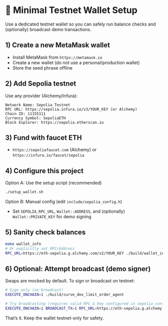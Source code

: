 # 🔐 Minimal Testnet Wallet Setup

Use a dedicated testnet wallet so you can safely run balance checks and (optionally) broadcast demo transactions.

## 1) Create a new MetaMask wallet
- Install MetaMask from `https://metamask.io`
- Create a new wallet (do not use a personal/production wallet)
- Store the seed phrase offline

## 2) Add Sepolia testnet
Use any provider (Alchemy/Infura):
```
Network Name: Sepolia Testnet
RPC URL: https://sepolia.infura.io/v3/YOUR_KEY (or Alchemy)
Chain ID: 11155111
Currency Symbol: SepoliaETH
Block Explorer: https://sepolia.etherscan.io
```

## 3) Fund with faucet ETH
- `https://sepoliafaucet.com` (Alchemy) or `https://infura.io/faucet/sepolia`

## 4) Configure this project
Option A: Use the setup script (recommended)
```bash
./setup_wallet.sh
```

Option B: Manual config (edit `include/sepolia_config.h`)
- Set `SEPOLIA_RPC_URL`, `Wallet::ADDRESS`, and (optionally) `Wallet::PRIVATE_KEY` for demo signing

## 5) Sanity check balances
```bash
make wallet_info
# Or explicitly set RPC/Address
RPC_URL=https://eth-sepolia.g.alchemy.com/v2/YOUR_KEY ./build/wallet_info 0xYourSepoliaAddress
```

## 6) Optional: Attempt broadcast (demo signer)
Swaps are mocked by default. To sign or broadcast on testnet:
```bash
# Sign only (no broadcast)
EXECUTE_ONCHAIN=1 ./build/curve_dex_limit_order_agent

# Try broadcasting (requires valid RPC & key configured in sepolia_config.h)
EXECUTE_ONCHAIN=1 BROADCAST_TX=1 RPC_URL=https://eth-sepolia.g.alchemy.com/v2/YOUR_KEY ./build/curve_dex_limit_order_agent
```

That’s it. Keep the wallet testnet-only for safety.
